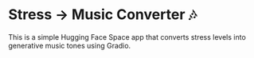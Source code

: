 # Stress → Music Converter 🎶

This is a simple Hugging Face Space app that converts stress levels into generative music tones using Gradio.
